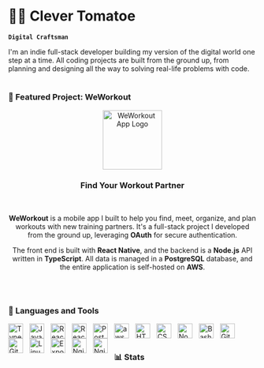 # 🏄‍♂️ Clever Tomatoe

**`Digital Craftsman`**


I'm an indie full-stack developer building my version of the digital world one step at a time. All coding projects are built from the ground up, from planning and designing all the way to solving real-life problems with code.

#

### 📱 Featured Project: WeWorkout

<div align="center">
  <img alt="WeWorkout App Logo" width="120px" src="https://weworkout.ca/images/WeWorkoutLogo1024x1024.png" />
  
  <br>

  ### Find Your Workout Partner
  
  <br>

  **WeWorkout** is a mobile app I built to help you find, meet, organize, and plan workouts with new training partners. It's a full-stack project I developed from the ground up, leveraging **OAuth** for secure authentication.

  The front end is built with **React Native**, and the backend is a **Node.js** API written in **TypeScript**. All data is managed in a **PostgreSQL** database, and the entire application is self-hosted on **AWS**.

  <br>
<!--
  | [App Store](https://apps.apple.com/ca/app/weworkout/id1663484852) | [Google Play](https://play.google.com/store/apps/details?id=com.clevertomatoe.weworkout&hl=en_CA&gl=US) | [Website](https://weworkout.ca) |
  | :---: | :---: | :---: |
  | <img src="https://upload.wikimedia.org/wikipedia/commons/6/67/App_Store_%28iOS%29.svg" alt="App Store" width="30"> | <img src="https://upload.wikimedia.org/wikipedia/commons/7/78/Google_Play_Store_badge_EN.svg" alt="Google Play" width="30"> | <img src="https://upload.wikimedia.org/wikipedia/commons/a/a4/Website_logo.png" alt="Website" width="30"> |
-->
</div>
<!--
<div align="center">

| [App Store](https://apps.apple.com/ca/app/weworkout/id1663484852) | [Google Play](https://play.google.com/store/apps/details?id=com.clevertomatoe.weworkout&hl=en_CA&gl=US) | [Website](https://weworkout.ca) |
| :---: | :---: | :---: |
| <img src="https://upload.wikimedia.org/wikipedia/commons/6/67/App_Store_%28iOS%29.svg" alt="App Store" width="30"> | <img src="https://upload.wikimedia.org/wikipedia/commons/7/78/Google_Play_Store_badge_EN.svg" alt="Google Play" width="30"> | <img src="https://upload.wikimedia.org/wikipedia/commons/a/a4/Website_logo.png" alt="Website" width="30"> |

</div>
-->


#
### 🧰 Languages and Tools

<img align="left" alt="TypeScript" width="30px" style="padding-right:10px;" src="https://cdn.jsdelivr.net/gh/devicons/devicon/icons/typescript/typescript-plain.svg" />
<img align="left" alt="JavaScript" width="30px" style="padding-right:10px;" src="https://cdn.jsdelivr.net/gh/devicons/devicon/icons/javascript/javascript-plain.svg" />
<img align="left" alt="React" width="30px" style="padding-right:10px;" src="https://cdn.jsdelivr.net/gh/devicons/devicon/icons/react/react-original.svg" />   
<img align="left" alt="ReactNative" width="30px" style="padding-right:10px;" src="https://cdn.jsdelivr.net/gh/devicons/devicon@latest/icons/reactnative/reactnative-original-wordmark.svg" />
<img align="left" alt="PostgreSQL" width="30px" style="padding-right:10px;" src="https://cdn.jsdelivr.net/gh/devicons/devicon@latest/icons/postgresql/postgresql-original-wordmark.svg" />
<img align="left" alt="aws" width="30px" style="padding-right:10px;" src="https://cdn.jsdelivr.net/gh/devicons/devicon@latest/icons/amazonwebservices/amazonwebservices-original-wordmark.svg" />    
<img align="left" alt="HTML" width="30px" style="padding-right:10px;" src="https://cdn.jsdelivr.net/gh/devicons/devicon/icons/html5/html5-plain.svg" />
<img align="left" alt="CSS" width="30px" style="padding-right:10px;" src="https://cdn.jsdelivr.net/gh/devicons/devicon/icons/css3/css3-plain.svg" />
<img align="left" alt="NodeJS" width="30px" style="padding-right:10px;" src="https://cdn.jsdelivr.net/gh/devicons/devicon/icons/nodejs/nodejs-original.svg" />
<img align="left" alt="Bash" width="30px" style="padding-right:10px;" src="https://cdn.jsdelivr.net/gh/devicons/devicon/icons/bash/bash-original.svg" />
<img align="left" alt="Git" width="30px" style="padding-right:10px;" src="https://cdn.jsdelivr.net/gh/devicons/devicon/icons/git/git-original.svg" />
<img align="left" alt="GitHub" width="30px" style="padding-right:10px;" src="https://cdn.jsdelivr.net/gh/devicons/devicon/icons/github/github-original.svg" />
<img align="left" alt="Linux" width="30px" style="padding-right:10px;" src="https://cdn.jsdelivr.net/gh/devicons/devicon/icons/linux/linux-original.svg" />
<img align="left" alt="Expo" width="30px" style="padding-right:10px;" src="https://cdn.jsdelivr.net/gh/devicons/devicon@latest/icons/expo/expo-original.svg" />
<img align="left" alt="Nginx" width="30px" style="padding-right:10px;" src="https://cdn.jsdelivr.net/gh/devicons/devicon@latest/icons/nginx/nginx-original.svg" />
<img align="left" alt="Nginx" width="30px" style="padding-right:10px;" src="https://cdn.jsdelivr.net/gh/devicons/devicon@latest/icons/oauth/oauth-original.svg" />

          

          
          
<br />


#

### 📊 Stats


<!--
<details>
 <summary><h3>👨‍💻 Forrest's Coding Journey</h3></summary>
   I started my coding journey as a naive computer science student with a passion to learn everything I could about this programming world - code, unix, linux, theory. And all the while, teaching myself iOS development with a dream to build my own app, but that soon got overshadowed by my desire to excel in Java. A desire that landed me a full-stack software engineering job upon graduation. However, I had another desire I had been pursuing throughout this time - YouTube content creation. I eventually ended up quitting my software engineering job to pursue YouTube full-time, and that has been my focus ever since. But there's something that's always bothered me about my journey - abandoning my dream of building my own app to pursue the safe route, a job. Now I've already taken the leap away from that safety net into this uncomfortable, unexplored world that it being a creator. And it worked out, but again, it became comfortable. It's easier to create a video than go out on a ledge and build my own product. I do have to eat, at the end of the day, but I think it's time. It's time to get uncomfortable again. I have a burning desire to get back on the horse, and fulfill that dream younger me had of building my own app, my own product. And in order to do that, I'll be implmementing a few measures to streamline my YouTube content to focus more time on fulfilling that dream - a dream that I'll be ready to tackle in 2023 due to the measure I'm putting in place now until the end of 2022. Don't wait up, because I'm coming.
-->
[website]: https://weworkout.ca
